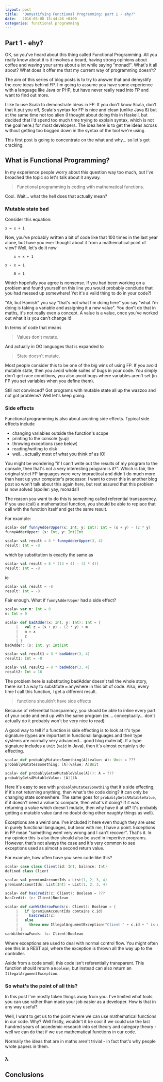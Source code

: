 ```yaml
---
layout: post
title:  "Demystifying Functional Programming: part 1 - ehy?"
date:   2016-05-08 15:44:26 +0100
categories: functional programming
---
```



## Part 1 - ehy?

OK, so you've heard about this thing called Functional Programming. All you really know about it is it involves a beard, having strong opinions about coffee and waving your arms about a lot while saying "monad!". What's it all about? What does it offer me that my current way of programming doesn't?

The aim of this series of blog posts is to try to answer that and demystify the core ideas behind FP. I'm going to assume you have some experience with a language like Java or PHP, but have never really read into FP and want to find out more.

I like to use Scala to demonstrate ideas in FP. If you don't know Scala, don't that it put you off, Scala's syntax for FP is nice and clean (unlike Java 8) but at the same time not too alien (I thought about doing this in Haskell, but decided that I'd spend too much time trying to explain syntax, which is not the goal here.) for most developers. The idea here is to get the ideas across without getting too bogged down in the syntax of the tool we're using.

This first post is going to concentrate on the what and why... so let's get cracking.

## What is Functional Programming?

In my experience people worry about this question way too much, but I've broached the topic so let's talk about it anyway.

> Functional programming is coding with mathematical functions.

Cool. Wait... what the hell does that actually mean? 

### Mutable state bad

Consider this equation:

```
x = x + 1
```

Now, you've probably written a bit of code like that 100 times in the last year alone, but have you ever thought about it from a mathematical point of view? Well, let's do it now

```
    x = x + 1
        
x - x = 1
        
    0 = 1
```
            
Which hopefully you agree is nonsense. If you had been working on a problem and found yourself on this line you would probably conclude that you had messed up somewhere! Yet it's a valid thing to do in your code?!
            
"Ah, but Hamish" you say "that's not what I'm doing here" you say "what I'm doing is taking a variable and assigning it a new value". You don't do that in maths, it's not really even a concept. A value is a value, once you've worked out what it is you can't change it!
            
In terms of code that means
            
> Values don't mutate.
            
And actually in OO languages that is expanded to
            
> State doesn't mutate.
            
Most people consider this to be one of the big wins of using FP. If you avoid mutable state, then you avoid whole suites of bugs in your code. You simply don't get race conditions, you also avoid bugs where variables aren't set (in FP you set variables when you define them).
            
Still not convinced? Got programs with mutable state all up the wazzoo and not got problems? Well let's keep going.
            
### Side effects
            
Functional programming is also about avoiding side effects. Typical side effects include
- changing variables outside the function's scope
- printing to the console (yup)
- throwing exceptions (see below)
- reading/writing to disk
- well... actually most of what you think of as IO!
            
You might be wondering "if I can't write out the results of my program to the console, then that's not a very interesting program is it?". Which is fair, the original strict FP languages were very impractical and didn't do much more than heat up your computer's processor. I want to cover this in another blog post so won't talk about this again here, but rest assured that this problem is now solved (spoiler: yay, monads!)
            
The reason you want to do this is something called referential transparency. If you use (call) a mathematical function, you should be able to replace that call with the function itself and get the same result.
            
For example:
            
```scala
scala> def funnyAdderUpper(x: Int, y: Int): Int = (x + y) - (2 * y)
funnyAdderUpper: (x: Int, y: Int)Int

scala> val result = 8 * funnyAdderUpper(3, 4)
result: Int = -8
```
            
which by substitution is exactly the same as
            
```scala
scala> val result = 8 * ((3 + 4) - (2 * 4))
result: Int = -8
```
            
ie
 
```scala
scala> val result = -8
result: Int = -8
```
            
Fair enough. What if `funnyAdderUpper` had a side effect?
            
```scala
scala> var m: Int = 0
m: Int = 0

scala> def badAdder(x: Int, y: Int): Int = {
     |   val z = (x + y) - (2 * y) + m
     |   m = x
     |   z
     | }
badAdder: (x: Int, y: Int)Int

scala> val result1 = 8 * badAdder(3, 4)
result1: Int = -8

scala> val result2 = 8 * badAdder(3, 4)
result2: Int = 16
```
                    
The problem here is substituting badAdder doesn't tell the whole story, there isn't a way to substitute `m` anywhere in this bit of code. Also, every time I call this function, I get a different result.
                    
> functions shouldn't have side effects
                    
Because of referential transparency, you should be able to inline every part of your code and end up with the same program (er.... conceptually... don't actually do it probably won't be very nice to read)
                    
A good way to tell if a function is side effecting is to look at it's type signature (types are important in functional languages and their type systems are normally very advanced... good blog material). If a type signature includes a `Unit` (`void` in Java), then it's almost certainly side effecting.
                    
```scala
scala> def probablyMutatesSomething[A](value: A): Unit = ???
probablyMutatesSomething: [A](value: A)Unit

scala> def probablyGetsAMutableValue[A](): A = ???
probablyGetsAMutableValue: [A]()A
```
                    
Here it's easy to see with `probablyMutatesSomething` that it's side effecting, if it's not returning anything, then what's the code doing? It can only be changing state somewhere. The same goes for `probablyGetsAMutableValue`, if it doesn't need a value to compute, then what's it doing? If it was returning a value which doesn't mutate, then why have it at all? It's probably getting a mutable value (and no doubt doing other naughty things as well).
                    
Exceptions are a weird one. I've included it here even though they are used in purely functional languages, but bear with me, I have a point. Exceptions in FP mean "something went very wrong and I can't recover". That's it. In my opinion this is also they should also be used in impertive programs. However, that's not always the case and it's very common to see exceptions used as almost a second return value.
                    
For example, how often have you seen code like this?
                    
```scala
scala> case class Client(id: Int, balance: Int)
defined class Client

scala> val premiumAccountIds = List(1, 2, 3, 4)
premiumAccountIds: List[Int] = List(1, 2, 3, 4)

scala> def hasCredit(c: Client): Boolean = ???
hasCredit: (c: Client)Boolean

scala> def canWithdrawFunds(c: Client): Boolean = {
     |   if (premiumAccountIds contains c.id)
     |     hasCredit(c)
     |   else
     |     throw new IllegalArgumentException("Client " + c.id + " is not a premium account holder")
     | }
canWithdrawFunds: (c: Client)Boolean
```
                               
Where exceptions are used to deal with normal control flow. You might often see this in a REST api, where the exception is thrown all the way up to the controller.
                                
Aside from a code smell, this code isn't referentially transparent. This function should return a `Boolean`, but instead can also return an `IllegalArgumentException`.
                          
### So what's the point of all this?
                                
In this post I've mostly taken things away from you. I've limited what tools you can use rather than made your job easier as a developer. How is that in any way useful?
                                
Well, I want to get us to the point where we can use mathematical functions in our code. Why? Well firstly, wouldn't it be cool if we could use the last hundred years of accedemic research into set theory and category theory - well we can do that if we use mathematical functions in our code.
                                
Normally the ideas that are in maths aren't trivial - in fact that's why people wrote papers in them.
                                
### λ
## Conclusions                                
